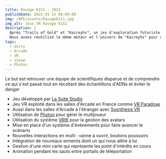 ```yaml
---
title: Ravage K1S1 - 2023
publishDate: 2023-01-15 00:00:00
img: /APE/assets/RavageK1S1.jpg
img_alt: Jeux VR Ravage K1S1
description: |
  Après "Trails of Gold" et "Kaireyhs", un jeu d'exploration futuriste a été développé par La Suite Studio : "Ravage K1S1".
  Nous avons réutilisé le même moteur et l'univers de "Kaireyhs" pour offrir une nouvelle aventure avec un côté plus terrifiant.
tags:
  - Unity
  - Arcade
  - VR
  - Steam
  - Photon
---
```

<p>
  Le but est retrouver une équipe de scientifiques disparue et de comprendre ce qui s'est passé tout en récoltant des échantillons d'ADNs et éviter le danger
</p>
<div>
  <p>
    <ul>
      <li>Jeu développé par <a href ="https://www.linkedin.com/company/la-suite-studio/" target="_blank">La Suite Studio</a>
      <li>Jeu VR exploité dans les salles d'Arcade en France comme <a href ="https://www.vr-paradoxe.re/nos-jeux/ravage-k1s1/" target="_blank"> VR Paradoxe</a> 
      <li>Aussi dans les salles d'Arcade à l'étranger avec <a href ="https://games.synthesisvr.com/games/ravage-k1s1" target="_blank"> Sysnthesis VR</a>
      <li>Utilisation de <a href ="https://www.photonengine.com/#" target="_blank"> Photon</a> pour gérer le multijoueur
      <li>Utilisation du système <a href ="http://www.root-motion.com/finalikdox/html/page16.html" target="_blank"> VRIK</a> pour la gestion des avatars
      <li>Mise en place d'un système d'évènements pour faire avancer le scénario
      <li>Nouvelles interactions en multi : vanne à ouvrir, boutons poussoirs
      <li>Intégration de nouveaux ennemis dont un qui nous attire à lui
      <li>Gestion d'une mini carte qui représente les point d'intérêts en cours
      <li>Animation pendant les sauts entre portails de téléportation
    </ul>
  </p>
</div>

